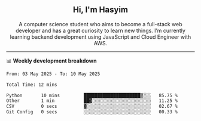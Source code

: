 <h2 align="center">Hi, I'm Hasyim</h2>

<p align="center">A computer science student who aims to become a full-stack web developer and has a great curiosity to learn new things. I’m currently learning backend development using JavaScript and Cloud Engineer with AWS.</p>

---

📊 **Weekly development breakdown**

<!--START_SECTION:waka-->

```txt
From: 03 May 2025 - To: 10 May 2025

Total Time: 12 mins

Python       10 mins         █████████████████████▒░░░   85.75 %
Other        1 min           ██▓░░░░░░░░░░░░░░░░░░░░░░   11.25 %
CSV          0 secs          ▓░░░░░░░░░░░░░░░░░░░░░░░░   02.67 %
Git Config   0 secs          ░░░░░░░░░░░░░░░░░░░░░░░░░   00.33 %
```

<!--END_SECTION:waka-->

<!-- - You can reach me on **hasyim11c@gmail.com** -->
